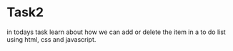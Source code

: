 # Task2
in todays task learn about how we can add or delete the item in a to do list using html, css and javascript.

